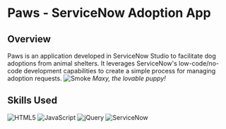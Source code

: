 # Paws - ServiceNow Adoption App

## Overview
Paws is an application developed in ServiceNow Studio to facilitate dog adoptions from animal shelters. It leverages ServiceNow's low-code/no-code development capabilities to create a simple process for managing adoption requests.
![Smoke](https://github.com/shackerica/Paws-ServiceNow-App/assets/19885127/50bb5e6f-9ce0-4451-a7a5-a4ce576fd21a)
*Maxy, the lovable puppy!*

## Skills Used
![HTML5](https://img.shields.io/badge/HTML5-E34F26?style=flat&logo=html5&logoColor=white)
![JavaScript](https://img.shields.io/badge/JavaScript-F7DF1E?style=flat&logo=javascript&logoColor=black)
![jQuery](https://img.shields.io/badge/jQuery-0769AD?style=flat&logo=jquery&logoColor=white)
![ServiceNow](https://img.shields.io/badge/ServiceNow-5CB85C?style=flat&logo=servicenow&logoColor=white)

